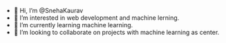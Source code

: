 - 👋 Hi, I’m @SnehaKaurav
- 👀 I’m interested in web development and machine lerning.
- 🌱 I’m currently learning machine learning.
- 💞️ I’m looking to collaborate on projects with machine learning as center.

<!---
Hiraeth702/Hiraeth702 is a ✨ special ✨ repository because its `README.md` (this file) appears on your GitHub profile.
You can click the Preview link to take a look at your changes.
--->
